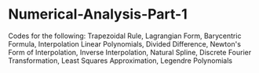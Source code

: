 # Numerical-Analysis-Part-1
Codes for the following: Trapezoidal Rule, Lagrangian Form, Barycentric Formula, Interpolation Linear Polynomials, Divided Difference, Newton's Form of Interpolation, Inverse Interpolation, Natural Spline, Discrete Fourier Transformation, Least Squares Approximation, Legendre Polynomials 
